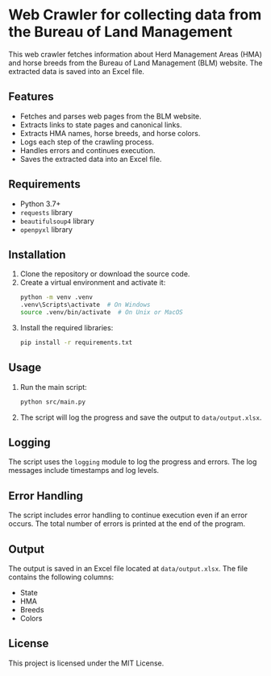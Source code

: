 # Web Crawler for collecting data from the Bureau of Land Management

This web crawler fetches information about Herd Management Areas (HMA) and horse breeds from the Bureau of Land Management (BLM) website. The extracted data is saved into an Excel file.

## Features

- Fetches and parses web pages from the BLM website.
- Extracts links to state pages and canonical links.
- Extracts HMA names, horse breeds, and horse colors.
- Logs each step of the crawling process.
- Handles errors and continues execution.
- Saves the extracted data into an Excel file.

## Requirements

- Python 3.7+
- `requests` library
- `beautifulsoup4` library
- `openpyxl` library

## Installation

1. Clone the repository or download the source code.
2. Create a virtual environment and activate it:
    ```sh
    python -m venv .venv
    .venv\Scripts\activate  # On Windows
    source .venv/bin/activate  # On Unix or MacOS
    ```
3. Install the required libraries:
    ```sh
    pip install -r requirements.txt
    ```

## Usage

1. Run the main script:
    ```sh
    python src/main.py
    ```
2. The script will log the progress and save the output to `data/output.xlsx`.

## Logging

The script uses the `logging` module to log the progress and errors. The log messages include timestamps and log levels.

## Error Handling

The script includes error handling to continue execution even if an error occurs. The total number of errors is printed at the end of the program.

## Output

The output is saved in an Excel file located at `data/output.xlsx`. The file contains the following columns:
- State
- HMA
- Breeds
- Colors

## License

This project is licensed under the MIT License.
